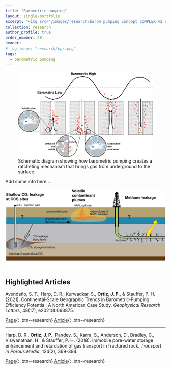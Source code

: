 ```yaml
---
title: "Barometric pumping"
layout: single-portfolio
excerpt: "<img src='/images/research/barom_pumping_concept_COMPLEX_v2_simpler.png'>"
collection: research
author_profile: true
order_number: 40
header: 
#  og_image: "research/epr.png"
tags:
  - barometric pumping 
---
```


<!-- <div style="text-align: center;"> -->
<!-- <img src='/images/research/gwFig10_panel1.png' -->
<!-- width='500px'> -->
<!-- </div> -->

<figure>
  <img src='/images/research/barom_pumping_concept_COMPLEX_v2_simpler.png'>
  <figcaption>Schematic diagram showing how barometric pumping creates a ratcheting mechanism that brings gas from underground to the surface.</figcaption>
</figure>

Add some info here...

<div style="text-align: center;">
<img src='/images/research/applications_of_baro_pumping_composite.png'
width='500px'>
</div>


## Highlighted Articles

Avendaño, S. T., Harp, D. R., Kurwadkar, S., <b>Ortiz, J. P.</b>, & Stauffer, P. H. (2021). Continental‐Scale Geographic Trends in Barometric‐Pumping Efficiency Potential: A North American Case Study. <i>Geophysical Research Letters</i>, 48(17), e2021GL093875.

[Page](/publication/2022-continentalScale-avendano-grl){: .btn--research} [Article](https://doi.org/10.1029/2021GL093875){: .btn--research} 

---------

Harp, D. R., <b>Ortiz, J. P.</b>, Pandey, S., Karra, S., Anderson, D., Bradley, C., Viswanathan, H., & Stauffer, P. H. (2018). Immobile pore-water storage enhancement and retardation of gas transport in fractured rock. <i>Transport in Porous Media</i>, 124(2), 369-394.

[Page](/publication/2018-immobilePoreWater-harp-tipm){: .btn--research} [Article](https://doi.org/10.1007/s11242-018-1072-8){: .btn--research} 

